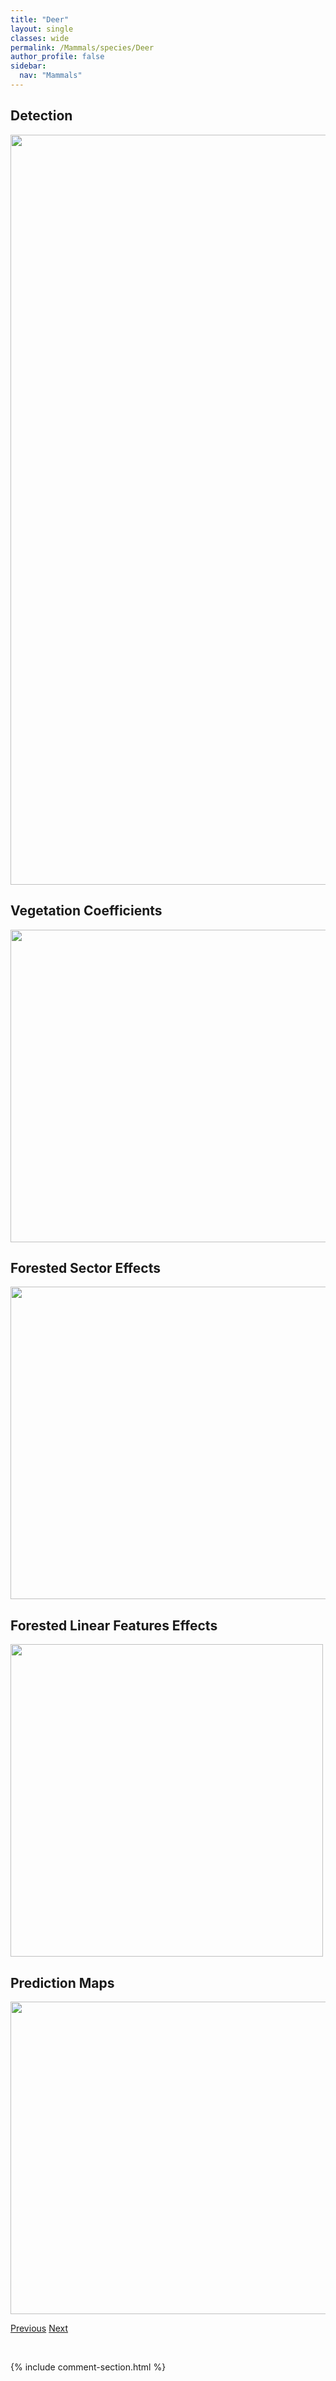 ```yaml
---
title: "Deer"
layout: single
classes: wide
permalink: /Mammals/species/Deer
author_profile: false
sidebar:
  nav: "Mammals"
---
```


<h2>Detection</h2>

<a href="https://drive.google.com/uc?export=view&id=1WyzTu1MDZV-AmjL42_UcIQLrGIP2rnOv">
<img src="https://drive.google.com/uc?export=view&id=1WyzTu1MDZV-AmjL42_UcIQLrGIP2rnOv" height = "1200" width = "800">
</a>


<h2>Vegetation Coefficients</h2>

<a href="https://drive.google.com/uc?export=view&id=18TZ7HKv2Hgjw6d_NoCLv0hNhfTCPc1-8">
<img src="https://drive.google.com/uc?export=view&id=18TZ7HKv2Hgjw6d_NoCLv0hNhfTCPc1-8" height = "500" width = "1000">
</a>


<h2>Forested Sector Effects</h2>

<a href="https://drive.google.com/uc?export=view&id=1SLWrZQp9zCKfqXOVMFleo8aAzW59da50">
<img src="https://drive.google.com/uc?export=view&id=1SLWrZQp9zCKfqXOVMFleo8aAzW59da50" height = "500" width = "1000">
</a>


<h2>Forested Linear Features Effects</h2>

<a href="https://drive.google.com/uc?export=view&id=1sBmOsRnuK5L0bEHKfLBaqM3_sJN7SF0r">
<img src="https://drive.google.com/uc?export=view&id=1sBmOsRnuK5L0bEHKfLBaqM3_sJN7SF0r" height = "500" width = "500">
</a>


<h2>Prediction Maps</h2>

<a href="https://drive.google.com/uc?export=view&id=1994e_NRfOxggM9V4KG9_F4G1sAwCsrnX">
<img src="https://drive.google.com/uc?export=view&id=1994e_NRfOxggM9V4KG9_F4G1sAwCsrnX" height = "500" width = "1000">
</a>


<a href="/DevelopmentWebsite/Mammals/species/Coyote" class="pagination--pager" title="Canis latrans">Previous</a> <a href="/DevelopmentWebsite/Mammals/species/Elk" class="pagination--pager" title="Cervus canadensis">Next</a>

<p>&nbsp;</p>

{% include comment-section.html %}
